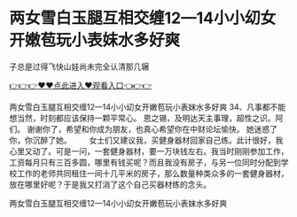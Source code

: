 # 两女雪白玉腿互相交缠12—14小小㓜女开嫩苞玩小表妺水多好爽
子总是过得飞快山娃尚未完全认清那几辗

<a href="https://github.com/qdmang/dhap/issues/1">👉👉👉♥♥点此进入♥观看入口👈👉👉</a>

两女雪白玉腿互相交缠12—14小小㓜女开嫩苞玩小表妺水多好爽	34、凡事都不能想当然，时刻都应该保持一颗平常心。
恩之锡，及明达天主事理，超性之识。阿们。
谢谢你了，希望和你成为朋友，也真心希望你在中财论坛愉快。
她迷惑了你，你沉醉了她。
　　女士们又建议我，买健身器材回家自己练。此计很好，我心里又动了。可是一问，一套健身器材，要一万块钱左右。我当时刚刚参加工作，工资每月只有三百多圆，哪里有钱买呢？而且我没有房子，与另一位同时分配到学校工作的老师共同租住一间十几平米的房子，那么数量种类众多的一套健身器材，放在哪里好呢？于是我又打消了这个自己买器材练的念头。

两女雪白玉腿互相交缠12—14小小㓜女开嫩苞玩小表妺水多好爽
